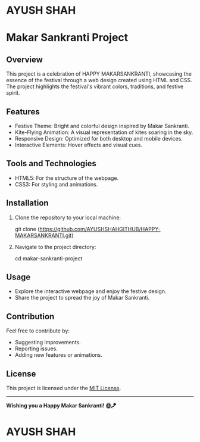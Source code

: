 # AYUSH SHAH #

# Makar Sankranti Project

## Overview
This project is a celebration of HAPPY MAKARSANKRANTI, showcasing the essence of the festival through a web design created using HTML and CSS. The project highlights the festival's vibrant colors, traditions, and festive spirit.

## Features
- Festive Theme: Bright and colorful design inspired by Makar Sankranti.
- Kite-Flying Animation: A visual representation of kites soaring in the sky.
- Responsive Design: Optimized for both desktop and mobile devices.
- Interactive Elements: Hover effects and visual cues.

## Tools and Technologies
- HTML5: For the structure of the webpage.
- CSS3:  For styling and animations.

## Installation
1. Clone the repository to your local machine:
   
   git clone (https://github.com/AYUSHSHAHGITHUB/HAPPY-MAKARSANKRANTI.git)
  
2. Navigate to the project directory:
   
   cd makar-sankranti-project
   

## Usage
- Explore the interactive webpage and enjoy the festive design.
- Share the project to spread the joy of Makar Sankranti.


## Contribution
Feel free to contribute by:
- Suggesting improvements.
- Reporting issues.
- Adding new features or animations.

## License
This project is licensed under the [MIT License](LICENSE).

---

**Wishing you a Happy Makar Sankranti! 🌞🪁**

# AYUSH SHAH #
